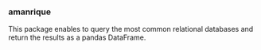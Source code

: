 ### amanrique

This package enables to query the most common relational databases and return the results as a pandas DataFrame.
